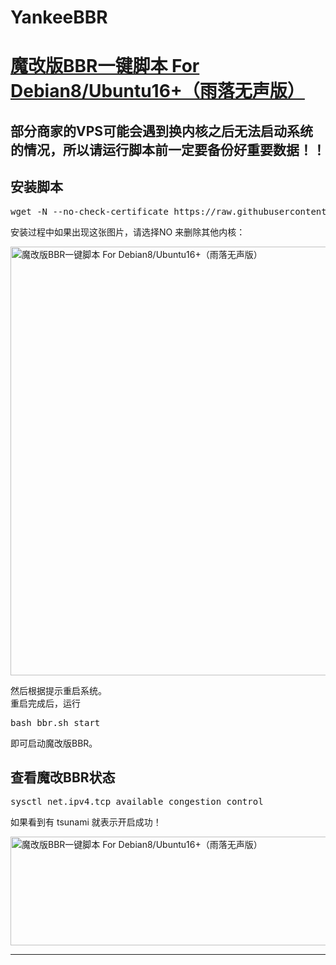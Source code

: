# YankeeBBR
<meta name="description" content="BBR相信大家都不陌生，是谷歌开发的一个存在于Linux内核中的拥塞算法。为了优化国内与服务器之间的网络质量，loc的大佬专门魔改改进了下这个BBR，成为了新的BBR魔改版。我也就乘机水一篇文章好了~在Debian 8 和Ubuntu16 系统上一键部署魔改版BBR，自动换内核成 4.10.15 ，自动安装Headers。用户只需要将系统安装成 Debian 8 或者 Ubuntu 16 即可，剩下的交给脚本来吧。据说效果比原版BBR和"><h1 class="article-title"><a href="http://letvps.com/104.html">魔改版BBR一键脚本 For Debian8/Ubuntu16+（雨落无声版）</a></h1> 
<h2 id="部分商家的VPS可能会遇到换内核之后无法启动系统的情况，所以请运行脚本前一定要备份好重要数据！！"><strong>部分商家的VPS可能会遇到换内核之后无法启动系统的情况，所以请运行脚本前一定要备份好重要数据！！</strong></h2>
<h2 id="安装脚本">安装脚本</h2>
<pre class="prettyprint linenums" >
wget -N --no-check-certificate https://raw.githubusercontent.com/FunctionClub/YankeeBBR/master/bbr.sh &amp;&amp; bash bbr.sh install
</pre>
<p>安装过程中如果出现这张图片，请选择NO 来删除其他内核：</p>
<p><img class="aligncenter size-full wp-image-106" title="魔改版BBR一键脚本 For Debian8/Ubuntu16 " src="http://letvps.com/wp-content/uploads/2017/07/201707060225187.png" alt="魔改版BBR一键脚本 For Debian8/Ubuntu16+（雨落无声版）" title="魔改版BBR一键脚本 For Debian8/Ubuntu16+（雨落无声版）" alt="魔改版BBR一键脚本 For Debian8/Ubuntu16 " width="1037" height="686" /></p>
<p>然后根据提示重启系统。<br />
重启完成后，运行</p>
<pre class="prettyprint linenums" >
bash bbr.sh start
</pre>
<p>即可启动魔改版BBR。</p>
<h2 id="查看魔改BBR状态">查看魔改BBR状态</h2>
<pre class="prettyprint linenums" >
sysctl net.ipv4.tcp_available_congestion_control
</pre>
<p>如果看到有 tsunami 就表示开启成功！</p>
<p><img class="aligncenter size-full wp-image-107" title="魔改版BBR一键脚本 For Debian8/Ubuntu16 " src="http://letvps.com/wp-content/uploads/2017/07/2017070602263391.png" alt="魔改版BBR一键脚本 For Debian8/Ubuntu16+（雨落无声版）" title="魔改版BBR一键脚本 For Debian8/Ubuntu16+（雨落无声版）" alt="魔改版BBR一键脚本 For Debian8/Ubuntu16 " width="1009" height="174" /></p>
<hr /><div align="left" class="open-message"><i class="fa fa-volume-up" aria-hidden="true"></i></br>

